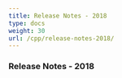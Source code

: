 ```yaml
---
title: Release Notes - 2018
type: docs
weight: 30
url: /cpp/release-notes-2018/
---
```


### Release Notes - 2018
